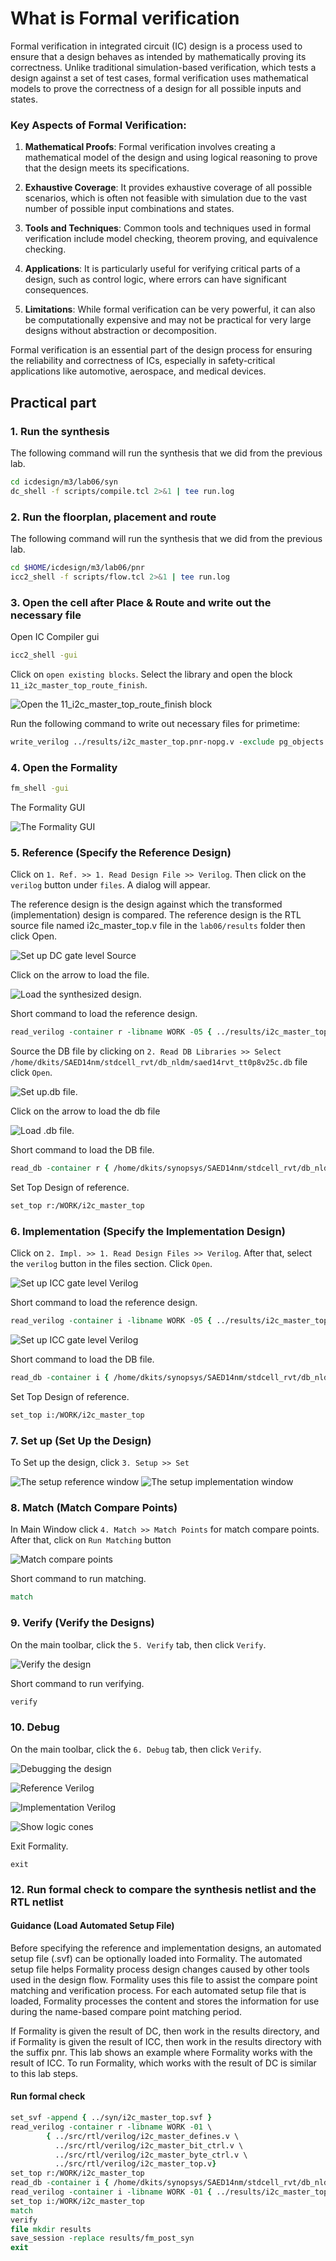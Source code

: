 # What is Formal verification

Formal verification in integrated circuit (IC) design is a process used to ensure that a design behaves as intended by mathematically proving its correctness. Unlike traditional simulation-based verification, which tests a design against a set of test cases, formal verification uses mathematical models to prove the correctness of a design for all possible inputs and states.

### Key Aspects of Formal Verification:

1. **Mathematical Proofs**: Formal verification involves creating a mathematical model of the design and using logical reasoning to prove that the design meets its specifications.

2. **Exhaustive Coverage**: It provides exhaustive coverage of all possible scenarios, which is often not feasible with simulation due to the vast number of possible input combinations and states.

3. **Tools and Techniques**: Common tools and techniques used in formal verification include model checking, theorem proving, and equivalence checking.

4. **Applications**: It is particularly useful for verifying critical parts of a design, such as control logic, where errors can have significant consequences.

5. **Limitations**: While formal verification can be very powerful, it can also be computationally expensive and may not be practical for very large designs without abstraction or decomposition.

Formal verification is an essential part of the design process for ensuring the reliability and correctness of ICs, especially in safety-critical applications like automotive, aerospace, and medical devices.

## Practical part

### 1. Run the synthesis

The following command will run the synthesis that we did from the previous lab.

```bash
cd icdesign/m3/lab06/syn
dc_shell -f scripts/compile.tcl 2>&1 | tee run.log
```

### 2. Run the floorplan, placement and route

The following command will run the synthesis that we did from the previous lab.

```bash
cd $HOME/icdesign/m3/lab06/pnr
icc2_shell -f scripts/flow.tcl 2>&1 | tee run.log
```

### 3. Open the cell after Place & Route and write out the necessary file

Open IC Compiler gui

```bash
icc2_shell -gui
```

Click on `open existing blocks`. Select the library and open the block `11_i2c_master_top_route_finish`.

![Open the 11_i2c_master_top_route_finish block](images/open-block-11_i2c_master_top_route_finish.png "Open the 11_i2c_master_top_route_finish block")

Run the following command to write out necessary files for primetime:

```tcl
write_verilog ../results/i2c_master_top.pnr-nopg.v -exclude pg_objects
```

### 4. Open the Formality

```bash
fm_shell -gui
```

The Formality GUI

![The Formality GUI](images/Formality-gui.png "The Formality GUI")

### 5. Reference (Specify the Reference Design)

Click on `1. Ref. >> 1. Read Design File >> Verilog`. Then click on the `verilog` button under `files`. A dialog will appear.

The reference design is the design against which the transformed (implementation) design is compared. The reference design is the RTL source file named i2c_master_top.v file in the `lab06/results` folder then click Open.

![Set up DC gate level Source](images/set-up-dc-gate-level-source.png "Set up DC gate level Source")

Click on the arrow to load the file.

![Load the synthesized design](images/load-the-synthesized-design.png "Load the synthesized design").

Short command to load the reference design.

```tcl
read_verilog -container r -libname WORK -05 { ../results/i2c_master_top.v }
```

Source the DB file by clicking on `2. Read DB Libraries >> Select 
/home/dkits/SAED14nm/stdcell_rvt/db_nldm/saed14rvt_tt0p8v25c.db` file click `Open`.

![Set up.db file](images/setupa-db-file.png "Set up.db file").

Click on the arrow to load the db file

![Load .db file](images/load-db-file.png "Load .db file").

Short command to load the DB file.

```tcl
read_db -container r { /home/dkits/synopsys/SAED14nm/stdcell_rvt/db_nldm/saed14rvt_tt0p8v25c.db }
```

Set Top Design of reference.

```tcl
set_top r:/WORK/i2c_master_top
```

### 6. Implementation (Specify the Implementation Design)

Click on `2. Impl. >> 1. Read Design Files >> Verilog`. After that, select the `verilog` button in the files section. Click `Open`.

![Set up ICC gate level Verilog](images/set-up-icc-gate-level-verilog.png "Set up ICC gate level Verilog")

Short command to load the reference design.

```tcl
read_verilog -container i -libname WORK -05 { ../results/i2c_master_top.pnr-nopg.v }
```

![Set up ICC gate level Verilog](images/set-up-icc-gate-level-verilog.png "Set up ICC gate level Verilog")

Short command to load the DB file.

```tcl
read_db -container i { /home/dkits/synopsys/SAED14nm/stdcell_rvt/db_nldm/saed14rvt_tt0p8v25c.db }
```

Set Top Design of reference.

```tcl
set_top i:/WORK/i2c_master_top
```

### 7. Set up (Set Up the Design)

To Set up the design, click `3. Setup >> Set`

![The setup reference window](images/the-setup-reference-window.png "The setup reference window")
![The setup implementation window](images/the-setup-implementation-window.png "The setup implementation window")

### 8. Match (Match Compare Points)

In Main Window click `4. Match >> Match Points` for match compare points. After that, click on `Run Matching` button

![Match compare points](images/match-compare-points.png "Match compare points")

Short command to run matching.

```tcl
match
```

### 9. Verify (Verify the Designs)

On the main toolbar, click the `5. Verify` tab, then click `Verify`.

![Verify the design ](images/verify-the-design.png "Verify the design")

Short command to run verifying.

```tcl
verify
```

### 10. Debug

On the main toolbar, click the `6. Debug` tab, then click `Verify`.

![Debugging the design](images/debugging-the-design.png)

![Reference Verilog](images/reference-verilog.png "Reference Verilog")

![Implementation Verilog](images/implementation-verilog.png "Implementation Verilog")

![Show logic cones](images/show-logic-cones.png "Show logic cones")

Exit Formality.

```
exit
```

### 12. Run formal check to compare the synthesis netlist and the RTL netlist

#### Guidance (Load Automated Setup File)

Before specifying the reference and implementation designs, an automated setup file (.svf) can be optionally loaded into Formality. The automated setup file helps Formality process design changes caused by other tools used in the design flow. Formality uses this file to assist the compare point matching and verification process. For each automated setup file that is loaded, Formality processes the content and stores the information for use during the name-based compare point matching period.

If Formality is given the result of DC, then work in the results directory, and if Formality is given the result of ICC, then work in the results directory with the suffix pnr. This lab shows an example where Formality works with the result of ICC. To run Formality, which works with the result of DC is similar to this lab steps.

#### Run formal check

```tcl
set_svf -append { ../syn/i2c_master_top.svf }
read_verilog -container r -libname WORK -01 \
        { ../src/rtl/verilog/i2c_master_defines.v \
          ../src/rtl/verilog/i2c_master_bit_ctrl.v \
          ../src/rtl/verilog/i2c_master_byte_ctrl.v \
          ../src/rtl/verilog/i2c_master_top.v}
set_top r:/WORK/i2c_master_top
read_db -container i { /home/dkits/synopsys/SAED14nm/stdcell_rvt/db_nldm/saed14rvt_tt0p8v25c.db }
read_verilog -container i -libname WORK -01 { ../results/i2c_master_top.v }
set_top i:/WORK/i2c_master_top
match
verify
file mkdir results
save_session -replace results/fm_post_syn
exit
```

